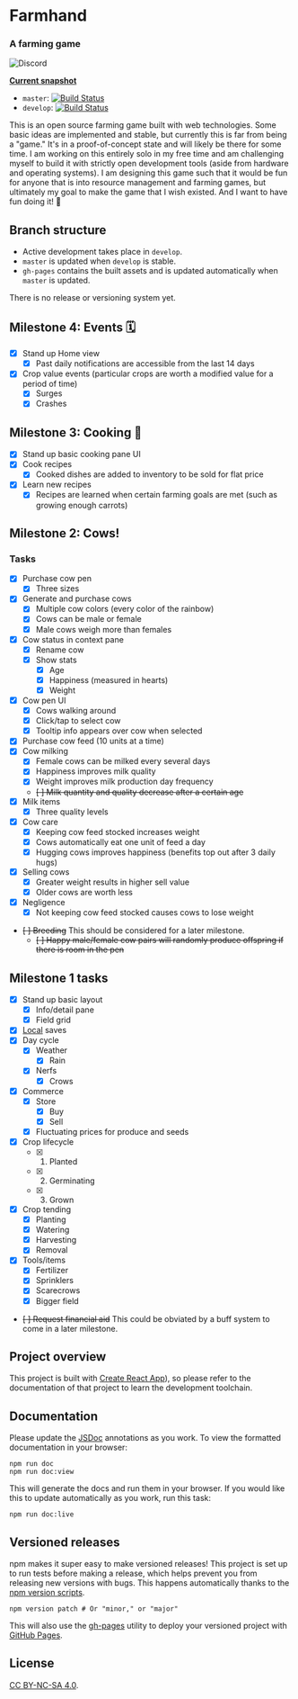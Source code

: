 # Farmhand

### A farming game

![Discord](https://img.shields.io/discord/714539345050075176?label=farmhand)

**[Current snapshot](https://jeremyckahn.github.io/farmhand/)**

- `master`: [![Build Status](https://travis-ci.org/jeremyckahn/farmhand.svg?branch=master)](https://travis-ci.org/jeremyckahn/farmhand)
- `develop`: [![Build Status](https://travis-ci.org/jeremyckahn/farmhand.svg?branch=develop)](https://travis-ci.org/jeremyckahn/farmhand)

This is an open source farming game built with web technologies. Some basic ideas are implemented and stable, but currently this is far from being a "game." It's in a proof-of-concept state and will likely be there for some time. I am working on this entirely solo in my free time and am challenging myself to build it with strictly open development tools (aside from hardware and operating systems). I am designing this game such that it would be fun for anyone that is into resource management and farming games, but ultimately my goal to make the game that I wish existed. And I want to have fun doing it! 🙂

## Branch structure

- Active development takes place in `develop`.
- `master` is updated when `develop` is stable.
- `gh-pages` contains the built assets and is updated automatically when `master` is updated.

There is no release or versioning system yet.

## Milestone 4: Events 🗓

- [x] Stand up Home view
  - [x] Past daily notifications are accessible from the last 14 days
- [x] Crop value events (particular crops are worth a modified value for a period of time)
  - [x] Surges
  - [x] Crashes

## Milestone 3: Cooking 🥘

- [x] Stand up basic cooking pane UI
- [x] Cook recipes
  - [x] Cooked dishes are added to inventory to be sold for flat price
- [x] Learn new recipes
  - [x] Recipes are learned when certain farming goals are met (such as growing enough carrots)

## Milestone 2: Cows!

### Tasks

- [x] Purchase cow pen
  - [x] Three sizes
- [x] Generate and purchase cows
  - [x] Multiple cow colors (every color of the rainbow)
  - [x] Cows can be male or female
  - [x] Male cows weigh more than females
- [x] Cow status in context pane
  - [x] Rename cow
  - [x] Show stats
    - [x] Age
    - [x] Happiness (measured in hearts)
    - [x] Weight
- [x] Cow pen UI
  - [x] Cows walking around
  - [x] Click/tap to select cow
  - [x] Tooltip info appears over cow when selected
- [x] Purchase cow feed (10 units at a time)
- [x] Cow milking
  - [x] Female cows can be milked every several days
  - [x] Happiness improves milk quality
  - [x] Weight improves milk production day frequency
  - ~~[ ] Milk quantity and quality decrease after a certain age~~
- [x] Milk items
  - [x] Three quality levels
- [x] Cow care
  - [x] Keeping cow feed stocked increases weight
  - [x] Cows automatically eat one unit of feed a day
  - [x] Hugging cows improves happiness (benefits top out after 3 daily hugs)
- [x] Selling cows
  - [x] Greater weight results in higher sell value
  - [x] Older cows are worth less
- [x] Negligence
  - [x] Not keeping cow feed stocked causes cows to lose weight
- ~~[ ] Breeding~~ This should be considered for a later milestone.
  - ~~[ ] Happy male/female cow pairs will randomly produce offspring if there is room in the pen~~

## Milestone 1 tasks

- [x] Stand up basic layout
  - [x] Info/detail pane
  - [x] Field grid
- [x] [Local](https://github.com/localForage/localForage) saves
- [x] Day cycle
  - [x] Weather
    - [x] Rain
  - [x] Nerfs
    - [x] Crows
- [x] Commerce
  - [x] Store
    - [x] Buy
    - [x] Sell
  - [x] Fluctuating prices for produce and seeds
- [x] Crop lifecycle
  - [x] 1. Planted
  - [x] 2. Germinating
  - [x] 3. Grown
- [x] Crop tending
  - [x] Planting
  - [x] Watering
  - [x] Harvesting
  - [x] Removal
- [x] Tools/items
  - [x] Fertilizer
  - [x] Sprinklers
  - [x] Scarecrows
  - [x] Bigger field
- ~~[ ] Request financial aid~~ This could be obviated by a buff system to come in a later milestone.

## Project overview

This project is built with [Create React App](https://facebook.github.io/create-react-app/)), so please refer to the documentation of that project to learn the development toolchain.

## Documentation

Please update the [JSDoc](http://usejsdoc.org/) annotations as you work. To view the formatted documentation in your browser:

```
npm run doc
npm run doc:view
```

This will generate the docs and run them in your browser. If you would like this to update automatically as you work, run this task:

```
npm run doc:live
```

## Versioned releases

npm makes it super easy to make versioned releases! This project is set up to run tests before making a release, which helps prevent you from releasing new versions with bugs. This happens automatically thanks to the [npm version scripts](https://docs.npmjs.com/cli/version).

```
npm version patch # Or "minor," or "major"
```

This will also use the [gh-pages](https://github.com/tschaub/gh-pages) utility to deploy your versioned project with [GitHub Pages](https://pages.github.com/).

## License

[CC BY-NC-SA 4.0](https://creativecommons.org/licenses/by-nc-sa/4.0/legalcode).
